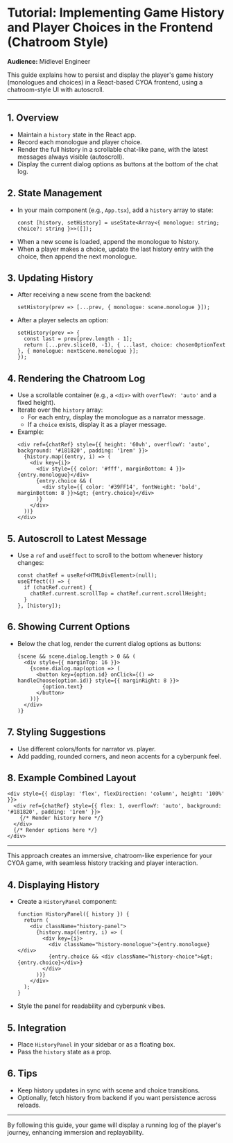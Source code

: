 # Tutorial: Implementing Game History and Player Choices in the Frontend (Chatroom Style)

**Audience:** Midlevel Engineer

This guide explains how to persist and display the player's game history (monologues and choices) in a React-based CYOA frontend, using a chatroom-style UI with autoscroll.

---

## 1. Overview
- Maintain a `history` state in the React app.
- Record each monologue and player choice.
- Render the full history in a scrollable chat-like pane, with the latest messages always visible (autoscroll).
- Display the current dialog options as buttons at the bottom of the chat log.

## 2. State Management
- In your main component (e.g., `App.tsx`), add a `history` array to state:
  ```tsx
  const [history, setHistory] = useState<Array<{ monologue: string; choice?: string }>>([]);
  ```
- When a new scene is loaded, append the monologue to history.
- When a player makes a choice, update the last history entry with the choice, then append the next monologue.

## 3. Updating History
- After receiving a new scene from the backend:
  ```tsx
  setHistory(prev => [...prev, { monologue: scene.monologue }]);
  ```
- After a player selects an option:
  ```tsx
  setHistory(prev => {
    const last = prev[prev.length - 1];
    return [...prev.slice(0, -1), { ...last, choice: chosenOptionText }, { monologue: nextScene.monologue }];
  });
  ```

## 4. Rendering the Chatroom Log
- Use a scrollable container (e.g., a `<div>` with `overflowY: 'auto'` and a fixed height).
- Iterate over the `history` array:
  - For each entry, display the monologue as a narrator message.
  - If a `choice` exists, display it as a player message.
- Example:
  ```tsx
  <div ref={chatRef} style={{ height: '60vh', overflowY: 'auto', background: '#181820', padding: '1rem' }}>
    {history.map((entry, i) => (
      <div key={i}>
        <div style={{ color: '#fff', marginBottom: 4 }}>{entry.monologue}</div>
        {entry.choice && (
          <div style={{ color: '#39FF14', fontWeight: 'bold', marginBottom: 8 }}>&gt; {entry.choice}</div>
        )}
      </div>
    ))}
  </div>
  ```

## 5. Autoscroll to Latest Message
- Use a `ref` and `useEffect` to scroll to the bottom whenever history changes:
  ```tsx
  const chatRef = useRef<HTMLDivElement>(null);
  useEffect(() => {
    if (chatRef.current) {
      chatRef.current.scrollTop = chatRef.current.scrollHeight;
    }
  }, [history]);
  ```

## 6. Showing Current Options
- Below the chat log, render the current dialog options as buttons:
  ```tsx
  {scene && scene.dialog.length > 0 && (
    <div style={{ marginTop: 16 }}>
      {scene.dialog.map(option => (
        <button key={option.id} onClick={() => handleChoose(option.id)} style={{ marginRight: 8 }}>
          {option.text}
        </button>
      ))}
    </div>
  )}
  ```

## 7. Styling Suggestions
- Use different colors/fonts for narrator vs. player.
- Add padding, rounded corners, and neon accents for a cyberpunk feel.

## 8. Example Combined Layout
```tsx
<div style={{ display: 'flex', flexDirection: 'column', height: '100%' }}>
  <div ref={chatRef} style={{ flex: 1, overflowY: 'auto', background: '#181820', padding: '1rem' }}>
    {/* Render history here */}
  </div>
  {/* Render options here */}
</div>
```

---

This approach creates an immersive, chatroom-like experience for your CYOA game, with seamless history tracking and player interaction.


## 4. Displaying History
- Create a `HistoryPanel` component:
  ```tsx
  function HistoryPanel({ history }) {
    return (
      <div className="history-panel">
        {history.map((entry, i) => (
          <div key={i}>
            <div className="history-monologue">{entry.monologue}</div>
            {entry.choice && <div className="history-choice">&gt; {entry.choice}</div>}
          </div>
        ))}
      </div>
    );
  }
  ```
- Style the panel for readability and cyberpunk vibes.

## 5. Integration
- Place `HistoryPanel` in your sidebar or as a floating box.
- Pass the `history` state as a prop.

## 6. Tips
- Keep history updates in sync with scene and choice transitions.
- Optionally, fetch history from backend if you want persistence across reloads.

---

By following this guide, your game will display a running log of the player's journey, enhancing immersion and replayability.
